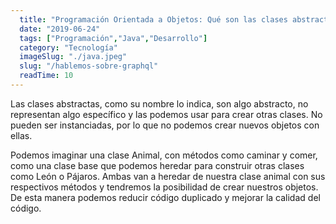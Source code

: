 ```yaml
---
  title: "Programación Orientada a Objetos: Qué son las clases abstractas"
  date: "2019-06-24"
  tags: ["Programación","Java","Desarrollo"]
  category: "Tecnología"
  imageSlug: "./java.jpeg"
  slug: "/hablemos-sobre-graphql"
  readTime: 10
---
```


Las clases abstractas, como su nombre lo indica, son algo abstracto, no representan algo específico y las podemos usar para crear otras clases. No pueden ser instanciadas, por lo que no podemos crear nuevos objetos con ellas.

Podemos imaginar una clase Animal, con métodos como caminar y comer, como una clase base que podemos heredar para construir otras clases como León o Pájaros. Ambas van a heredar de nuestra clase animal con sus respectivos métodos y tendremos la posibilidad de crear nuestros objetos. De esta manera podemos reducir código duplicado y mejorar la calidad del código.

